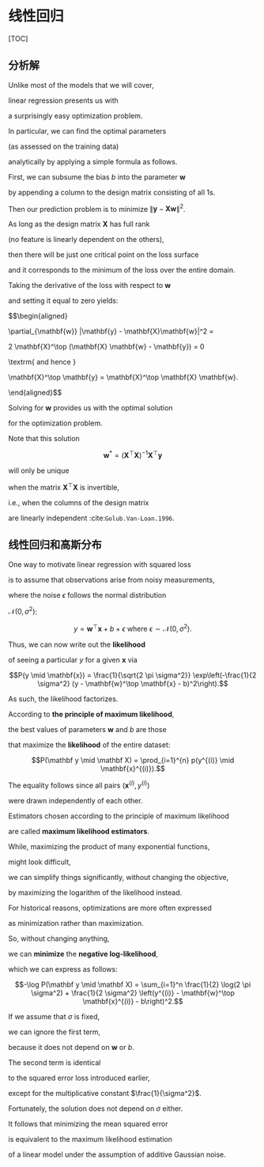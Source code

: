 # 线性回归

[TOC]

## 分析解

Unlike most of the models that we will cover,

linear regression presents us with

a surprisingly easy optimization problem.

In particular, we can find the optimal parameters

(as assessed on the training data)

analytically by applying a simple formula as follows.

First, we can subsume the bias $b$ into the parameter $\mathbf{w}$

by appending a column to the design matrix consisting of all 1s.

Then our prediction problem is to minimize $\|\mathbf{y} - \mathbf{X}\mathbf{w}\|^2$.

As long as the design matrix $\mathbf{X}$ has full rank

(no feature is linearly dependent on the others),

then there will be just one critical point on the loss surface

and it corresponds to the minimum of the loss over the entire domain.

Taking the derivative of the loss with respect to $\mathbf{w}$

and setting it equal to zero yields:



$$\begin{aligned}

  \partial_{\mathbf{w}} \|\mathbf{y} - \mathbf{X}\mathbf{w}\|^2 =

  2 \mathbf{X}^\top (\mathbf{X} \mathbf{w} - \mathbf{y}) = 0

  \textrm{ and hence }

  \mathbf{X}^\top \mathbf{y} = \mathbf{X}^\top \mathbf{X} \mathbf{w}.

\end{aligned}$$



Solving for $\mathbf{w}$ provides us with the optimal solution

for the optimization problem.

Note that this solution 



$$\mathbf{w}^* = (\mathbf X^\top \mathbf X)^{-1}\mathbf X^\top \mathbf{y}$$



will only be unique

when the matrix $\mathbf X^\top \mathbf X$ is invertible,

i.e., when the columns of the design matrix

are linearly independent :cite:`Golub.Van-Loan.1996`.

## 线性回归和高斯分布

One way to motivate linear regression with squared loss

is to assume that observations arise from noisy measurements,

where the noise $\epsilon$ follows the normal distribution 

$\mathcal{N}(0, \sigma^2)$:



$$y = \mathbf{w}^\top \mathbf{x} + b + \epsilon \textrm{ where } \epsilon \sim \mathcal{N}(0, \sigma^2).$$



Thus, we can now write out the ****likelihood****

of seeing a particular $y$ for a given $\mathbf{x}$ via



$$P(y \mid \mathbf{x}) = \frac{1}{\sqrt{2 \pi \sigma^2}} \exp\left(-\frac{1}{2 \sigma^2} (y - \mathbf{w}^\top \mathbf{x} - b)^2\right).$$



As such, the likelihood factorizes.

According to ****the principle of maximum likelihood****,

the best values of parameters $\mathbf{w}$ and $b$ are those

that maximize the ****likelihood**** of the entire dataset:



$$P(\mathbf y \mid \mathbf X) = \prod_{i=1}^{n} p(y^{(i)} \mid \mathbf{x}^{(i)}).$$



The equality follows since all pairs $(\mathbf{x}^{(i)}, y^{(i)})$

were drawn independently of each other.

Estimators chosen according to the principle of maximum likelihood

are called ****maximum likelihood estimators****.

While, maximizing the product of many exponential functions,

might look difficult,

we can simplify things significantly, without changing the objective,

by maximizing the logarithm of the likelihood instead.

For historical reasons, optimizations are more often expressed

as minimization rather than maximization.

So, without changing anything,

we can ****minimize**** the ****negative log-likelihood****,

which we can express as follows:



$$-\log P(\mathbf y \mid \mathbf X) = \sum_{i=1}^n \frac{1}{2} \log(2 \pi \sigma^2) + \frac{1}{2 \sigma^2} \left(y^{(i)} - \mathbf{w}^\top \mathbf{x}^{(i)} - b\right)^2.$$



If we assume that $\sigma$ is fixed,

we can ignore the first term,

because it does not depend on $\mathbf{w}$ or $b$.

The second term is identical

to the squared error loss introduced earlier,

except for the multiplicative constant $\frac{1}{\sigma^2}$.

Fortunately, the solution does not depend on $\sigma$ either.

It follows that minimizing the mean squared error

is equivalent to the maximum likelihood estimation

of a linear model under the assumption of additive Gaussian noise.